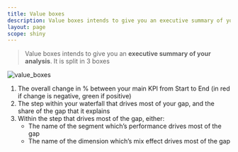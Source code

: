 ```yaml
---
title: Value boxes
description: Value boxes intends to give you an executive summary of your analysis.
layout: page
scope: shiny
---
```


> Value boxes intends to give you an **executive summary of your analysis**. It is split in 3 boxes

![value_boxes]({{site.url}}/{{site.baseurl}}/core_app/compare/web_application/dashboard/images/Value-boxes-1-1024x110.jpg)

1. The overall change in % between your main KPI from Start to End (in red if change is negative, green if positive)
2. The step within your waterfall that drives most of your gap, and the share of the gap that it explains
3. Within the step that drives most of the gap, either:
    * The name of the segment which’s performance drives most of the gap
    * The name of the dimension which’s mix effect drives most of the gap
